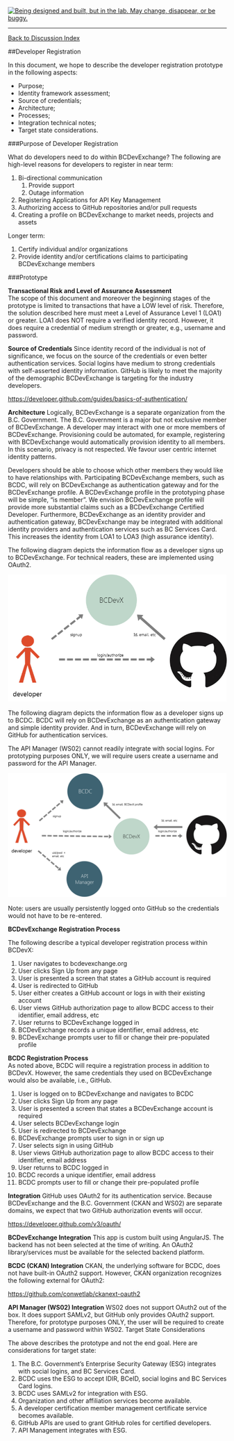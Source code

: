 <a rel="Exploration" href="https://github.com/BCDevExchange/docs/blob/master/discussion/projectstates.md"><img alt="Being designed and built, but in the lab. May change, disappear, or be buggy." style="border-width:0" src="http://bcdevexchange.org/badge/2.svg" title="Being designed and built, but in the lab. May change, disappear, or be buggy." /></a>

---
[Back to Discussion Index](../discussion_index.md)

##Developer Registration

In this document, we hope to describe the developer registration prototype in the following aspects:
* Purpose;
* Identity framework assessment;
* Source of credentials;
* Architecture;
* Processes;
* Integration technical notes;
* Target state considerations.

###Purpose of Developer Registration

What do developers need to do within BCDevExchange? The following are high-level reasons for developers to register in near term:

1.	Bi-directional communication
    1. Provide support
    1. Outage information
2.	Registering Applications for API Key Management
3.	Authorizing access to GitHub repositories and/or pull requests
4.	Creating a profile on BCDevExchange to market needs, projects and assets

Longer term:

1.	Certify individual and/or organizations
2.	Provide identity and/or certifications claims to participating BCDevExchange members

###Prototype

**Transactional Risk and Level of Assurance Assessment**	
The scope of this document and moreover the beginning stages of the prototype is limited to transactions that have a LOW level of risk. Therefore, the solution described here must meet a Level of Assurance Level 1 (LOA1) or greater. LOA1 does NOT require a verified identity record. However, it does require a credential of medium strength or greater, e.g., username and password.  

**Source of Credentials**
Since identity record of the individual is not of significance, we focus on the source of the credentials or even better authentication services.  Social logins have medium to strong credentials with self-asserted identity information.  GitHub is likely to meet the majority of the demographic BCDevExchange is targeting for the industry developers.  

https://developer.github.com/guides/basics-of-authentication/

**Architecture**
Logically, BCDevExchange is a separate organization from the B.C. Government. The B.C. Government is a major but not exclusive member of BCDevExchange. A developer may interact with one or more members of BCDevExchange. Provisioning could be automated, for example, registering with BCDevExchange would automatically provision identity to all members. In this scenario, privacy is not respected.  We favour user centric internet identity patterns.

Developers should be able to choose which other members they would like to have relationships with.  Participating BCDevExchange members, such as BCDC, will rely on BCDevExchange as authentication gateway and for the BCDevExchange profile. A BCDevExchange profile in the prototyping phase will be simple, “is member”.  We envision BCDevExchange profile will provide more substantial claims such as a BCDevExchange Certified Developer.  Furthermore, BCDevExchange as an identity provider and authentication gateway, BCDevExchange may be integrated with additional identity providers and authentication services such as BC Services Card. This increases the identity from LOA1 to LOA3 (high assurance identity).  

The following diagram depicts the information flow as a developer signs up to BCDevExchange. For technical readers, these are implemented using OAuth2.

![Image 1.1](../images/1.1.png)

The following diagram depicts the information flow as a developer signs up to BCDC. BCDC will rely on BCDevExchange as an authentication gateway and simple identity provider. And in turn, BCDevExchange will rely on GitHub for authentication services.  

The API Manager (WS02) cannot readily integrate with social logins. For prototyping purposes ONLY, we will require users create a username and password for the API Manager.  


![Image 2](../images/1.2.png) 

Note: users are usually persistently logged onto GitHub so the credentials would not have to be re-entered.  

**BCDevExchange Registration Process**

The following describe a typical developer registration process within BCDevX:
1.	User navigates to bcdevexchange.org
2.	User clicks Sign Up from any page
3.	User is presented a screen that states a GitHub account is required
4.	User is redirected to GitHub
5.	User either creates a GitHub account or logs in with their existing account
6.	User views GitHub authorization page to allow BCDC access to their identifier, email address, etc
7.	User returns to BCDevExchange logged in
8.	BCDevExchange records a unique identifier, email address, etc
9.	BCDevExchange prompts user to fill or change their pre-populated profile

**BCDC Registration Process**	
As noted above, BCDC will require a registration process in addition to BCDevX. However, the same credentials they used on BCDevExchange would also be available, i.e., GitHub.

1.	User is logged on to BCDevExchange and navigates to BCDC
2.	User clicks Sign Up from any page
3.	User is presented a screen that states a BCDevExchange account is required
4.	User selects BCDevExchange login
5.	User is redirected to BCDevExchange
6.	BCDevExchange prompts user to sign in or sign up
7.	User selects sign in using GitHub
8.	User views GitHub authorization page to allow BCDC access to their identifier, email address
9.	User returns to BCDC logged in
10.	BCDC records a unique identifier, email address
11.	BCDC prompts user to fill or change their pre-populated profile

**Integration**
GitHub uses OAuth2 for its authentication service.  Because BCDevExchange and the B.C. Government (CKAN and WS02) are separate domains, we expect that two GitHub authorization events will occur.  

https://developer.github.com/v3/oauth/

**BCDevExchange Integration**
This app is custom built using AngularJS.  The backend has not been selected at the time of writing.  An OAuth2 library/services must be available for the selected backend platform.

**BCDC (CKAN) Integration**
CKAN, the underlying software for BCDC, does not have built-in OAuth2 support.  However, CKAN organization recognizes the following external for OAuth2:

https://github.com/conwetlab/ckanext-oauth2

**API Manager (WS02) Integration**
WS02 does not support OAuth2 out of the box.  It does support SAMLv2, but GitHub only provides OAuth2 support.  Therefore, for prototype purposes ONLY, the user will be required to create a username and password within WS02.
Target State Considerations

The above describes the prototype and not the end goal.  Here are considerations for target state:

1.	The B.C. Government’s Enterprise Security Gateway (ESG) integrates with social logins, and BC Services Card.
2.	BCDC uses the ESG to accept IDIR, BCeID, social logins and BC Services Card logins.  
3.	BCDC uses SAMLv2 for integration with ESG.
4.	Organization and other affiliation services become available.
5.	A developer certification member management certificate service becomes available.
6.	GitHub APIs are used to grant GitHub roles for certified developers.
7.	API Management integrates with ESG. 
